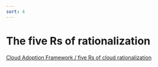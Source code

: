 ```yaml
---
sort: 4
---
```


# The five Rs of rationalization

[Cloud Adoption Framework / five Rs of cloud rationalization ](https://learn.microsoft.com/en-us/azure/cloud-adoption-framework/digital-estate/5-rs-of-rationalization)